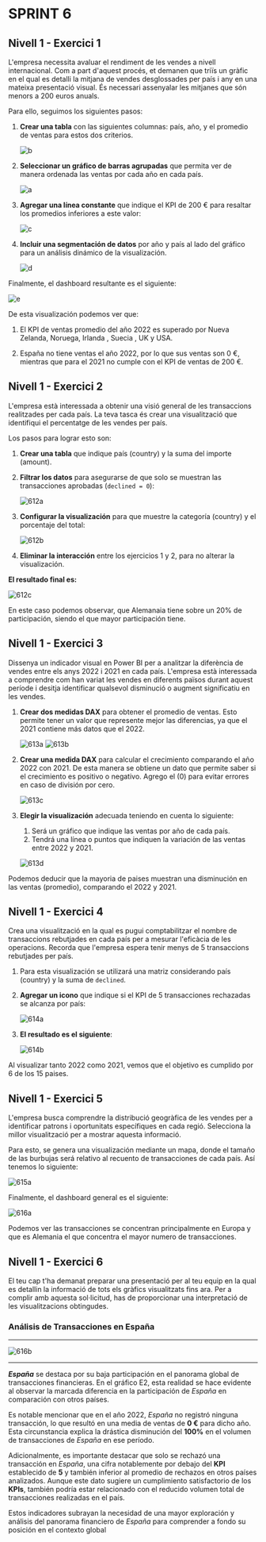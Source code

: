 
# SPRINT 6

## Nivell 1 -  Exercici 1

L'empresa necessita avaluar el rendiment de les vendes a nivell internacional. Com a part d'aquest procés, et demanen que triïs un gràfic en el qual es detalli la mitjana de vendes desglossades per país i any en una mateixa presentació visual. És necessari assenyalar les mitjanes que són menors a 200 euros anuals.

Para ello, seguimos los siguientes pasos:

1. **Crear una tabla** con las siguientes columnas: país, año, y el promedio de ventas para estos dos criterios.

   ![b](files_6/611b.png)

2. **Seleccionar un gráfico de barras agrupadas** que permita ver de manera ordenada las ventas por cada año en cada país.

    ![a](files_6/611a.png)

3. **Agregar una línea constante** que indique el KPI de 200 € para resaltar los promedios inferiores a este valor:

    ![c](files_6/611c.png)

4. **Incluir una segmentación de datos** por año y país al lado del gráfico para un análisis dinámico de la visualización.

    ![d](files_6/611d.png)

Finalmente, el dashboard resultante es el siguiente:

![e](files_6/611e.png)

De esta visualización podemos ver que:

1. El KPI de ventas promedio del año 2022 es superado por Nueva Zelanda, Noruega, Irlanda , Suecia , UK y USA. 

2. España no tiene ventas el año 2022, por lo que sus ventas son 0 €, mientras que para el 2021 no cumple con el KPI de ventas de 200 €.

## Nivell 1 - Exercici 2

L'empresa està interessada a obtenir una visió general de les transaccions realitzades per cada país. La teva tasca és crear una visualització que identifiqui el percentatge de les vendes per país.

Los pasos para lograr esto son:

1. **Crear una tabla** que indique país (country) y la suma del importe (amount).

2. **Filtrar los datos** para asegurarse de que solo se muestran las transacciones aprobadas (`declined = 0`):

   ![612a](files_6/612a.png)

3. **Configurar la visualización** para que muestre la categoría (country) y el porcentaje del total:

   ![612b](files_6/612b.png)

4. **Eliminar la interacción** entre los ejercicios 1 y 2, para no alterar la visualización.

**El resultado final es:**

   ![612c](files_6/612c.png)

En este caso podemos observar, que Alemanaia tiene sobre un 20% de participación, siendo el que mayor participación tiene.

## Nivell 1 - Exercici 3

Dissenya un indicador visual en Power BI per a analitzar la diferència de vendes entre els anys 2022 i 2021 en cada país. L'empresa està interessada a comprendre com han variat les vendes en diferents països durant aquest període i desitja identificar qualsevol disminució o augment significatiu en les vendes.

1. **Crear dos medidas DAX** para obtener el promedio de ventas. Esto permite tener un valor que represente mejor las diferencias, ya que el 2021 contiene más datos que el 2022.

   ![613a](files_6/613a.png)
   ![613b](files_6/613b.png)

2. **Crear una medida DAX** para calcular el crecimiento comparando el año 2022 con 2021. De esta manera se obtiene un dato que permite saber si el crecimiento es positivo o negativo. Agrego el (0) para evitar errores en caso de división por cero. 

   ![613c](files_6/613c.png)

3. **Elegir la visualización** adecuada teniendo en cuenta lo siguiente:
   1. Será un gráfico que indique las ventas por año de cada país.
   2. Tendrá una línea o puntos que indiquen la variación de las ventas entre 2022 y 2021.

   ![613d](files_6/613d.png)

Podemos deducir que la mayoria de paises muestran una disminución en las ventas (promedio), comparando el 2022 y 2021.

## Nivell 1 - Exercici 4

Crea una visualització en la qual es pugui comptabilitzar el nombre de transaccions rebutjades en cada país per a mesurar l'eficàcia de les operacions. Recorda que l'empresa espera tenir menys de 5 transaccions rebutjades per país.

1. Para esta visualización se utilizará una matriz considerando país (country) y la suma de `declined`.

2. **Agregar un icono** que indique si el KPI de 5 transacciones rechazadas se alcanza por país:

      ![614a](files_6/614b.png)

3. **El resultado es el siguiente**:

   ![614b](files_6/614a.png)

Al visualizar tanto 2022 como 2021, vemos que el objetivo es cumplido por 6 de los 15 paises.

## Nivell 1 - Exercici 5

L'empresa busca comprendre la distribució geogràfica de les vendes per a identificar patrons i oportunitats específiques en cada regió. Selecciona la millor visualització per a mostrar aquesta informació.

Para esto, se genera una visualización mediante un mapa, donde el tamaño de las burbujas será relativo al recuento de transacciones de cada país. Así tenemos lo siguiente:

![615a](files_6/615a.png)

Finalmente, el dashboard general es el siguiente:

![616a](files_6/616a.png)

Podemos ver las transacciones se concentran principalmente en Europa y que es Alemania el que concentra el mayor numero de transacciones.

## Nivell 1 - Exercici 6

El teu cap t'ha demanat preparar una presentació per al teu equip en la qual es detallin la informació de tots els gràfics visualitzats fins ara. Per a complir amb aquesta sol·licitud, has de proporcionar una interpretació de les visualitzacions obtingudes.

### Análisis de Transacciones en España

---

![616b](files_6/616b.png)

---

***España*** se destaca por su baja participación en el panorama global de transacciones financieras. En el gráfico E2, esta realidad se hace evidente al observar la marcada diferencia en la participación de *España* en comparación con otros países.

Es notable mencionar que en el año 2022, *España* no registró ninguna transacción, lo que resultó en una media de ventas de **0 €** para dicho año. Esta circunstancia explica la drástica disminución del **100%** en el volumen de transacciones de *España* en ese período.

Adicionalmente, es importante destacar que solo se rechazó una transacción en *España*, una cifra notablemente por debajo del **KPI** establecido de **5** y también inferior al promedio de rechazos en otros países analizados. Aunque este dato sugiere un cumplimiento satisfactorio de los **KPIs**, también podría estar relacionado con el reducido volumen total de transacciones realizadas en el país.

Estos indicadores subrayan la necesidad de una mayor exploración y análisis del panorama financiero de *España* para comprender a fondo su posición en el contexto global
